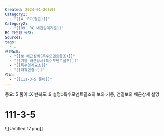 ```yaml
---
Created: 2024-01-26(금)
Category1:
  - "[[4. RC(철콘)]]"
Category2:
  - "[[09. RC 내진설계기준]]"
RC 계산형 목차: 
Sources: 
tags:
  - ✏️
관련노트:
  - "[[보 배근상세(특수모멘트골조)]]"
  - "[[기둥 배근상세(특수모멘트골조)]]"
  - "[[특수경계요소]]"
  - "[[대각연결보]]"
정답:
  - "[[111-3-5 풀이]]"
---
```

중요::5
풀이::X
반복도::9
설명::특수모멘트골조의 보와 기둥, 연결보의 배근상세 설명
#  111-3-5

![[Untitled 17.png]]